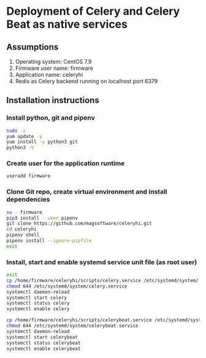 # Deployment of Celery and Celery Beat as native services

## Assumptions
1. Operating system:   CentOS 7.9
1. Firmware user name: firmware
1. Application name:   celeryhi
1. Redis as Celery backend running on localhost port 6379

## Installation instructions

### Install python, git and pipenv
```bash
sudo -i
yum update -y
yum install -y python3 git
python3 -V
```

### Create user for the application runtime
```bash
useradd firmware
```

### Clone Git repo, create virtual environment and install dependencies
```bash
su - firmware
pip3 install --user pipenv
git clone https://github.com/magsoftware/celeryhi.git
cd celeryhi
pipenv shell
pipenv install --ignore-pipfile
exit
```

### Install, start and enable systemd service unit file (as root user)
```bash
exit
cp /home/firmware/celeryhi/scripts/celery.service /etc/systemd/system/
chmod 644 /etc/systemd/system/celery.service
systemctl daemon-reload
systemctl start celery
systemctl status celery
systemctl enable celery

cp /home/firmware/celeryhi/scripts/celerybeat.service /etc/systemd/system/
chmod 644 /etc/systemd/system/celerybeat.service
systemctl daemon-reload
systemctl start celerybeat
systemctl status celerybeat
systemctl enable celerybeat
```
